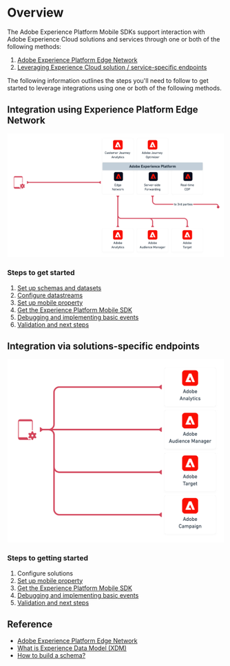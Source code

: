 # Overview

The Adobe Experience Platform Mobile SDKs support interaction with Adobe Experience Cloud solutions and services through one or both of the following methods:

1. [Adobe Experience Platform Edge Network](#integration-via-experience-platform-edge-network)
2. [Leveraging Experience Cloud solution / service-specific endpoints](#integration-via-solutions-specific-network-infrastructure)

The following information outlines the steps you'll need to follow to get started to leverage integrations using one or both of the following methods.

## Integration using Experience Platform Edge Network

![](./assets/index/edge-network-integration.png)

### Steps to get started

1. [Set up schemas and datasets](./set-up-schemas-and-datasets.md)
2. [Configure datastreams](./configure-datastreams.md)
3. [Set up mobile property](./create-a-mobile-property.md)
4. [Get the Experience Platform Mobile SDK](./get-the-sdk.md)
5. [Debugging and implementing basic events](./enable-debug-logging.md)
6. [Validation and next steps](./validate.md)

## Integration via solutions-specific endpoints

![](./assets/index/solution-specific-integration.png)

### Steps to getting started

1. Configure solutions
2. [Set up mobile property](./create-a-mobile-property.md)
3. [Get the Experience Platform Mobile SDK](./get-the-sdk.md)
4. [Debugging and implementing basic events](./enable-debug-logging.md)
5. [Validation and next steps](./validate.md)

## Reference

* [Adobe Experience Platform Edge Network](https://experienceleague.adobe.com/docs/web-sdk-learn/tutorials/introduction-to-web-sdk-and-edge-network.html?lang=en)
* [What is Experience Data Model (XDM)](https://experienceleague.adobe.com/docs/experience-platform/xdm/home.html?lang=en)
* [How to build a schema?](https://experienceleague.adobe.com/docs/experience-platform/xdm/schema/composition.html?lang=en#schema)

